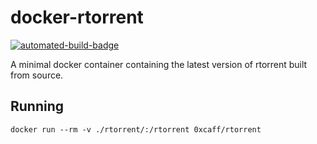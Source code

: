 docker-rtorrent
===============

[![automated-build-badge]][docker-hub]

A minimal docker container containing the latest version of rtorrent built from
source.

Running
-------

    docker run --rm -v ./rtorrent/:/rtorrent 0xcaff/rtorrent

[automated-build-badge]: https://img.shields.io/docker/automated/0xcaff/rtorrent.svg
[docker-hub]: https://hub.docker.com/r/0xcaff/rtorrent/
